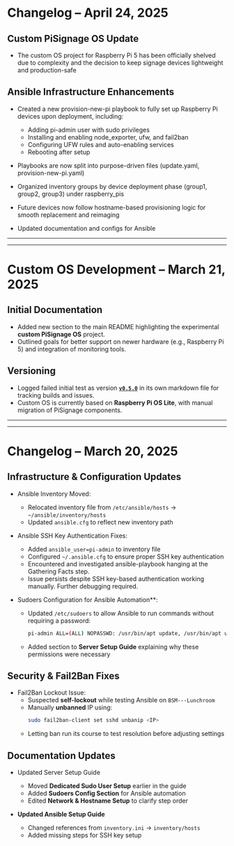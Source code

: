# Changelog – April 24, 2025

## Custom PiSignage OS Update

- The custom OS project for Raspberry Pi 5 has been officially shelved due to complexity and the decision to keep signage devices lightweight and production-safe

## Ansible Infrastructure Enhancements

- Created a new provision-new-pi playbook to fully set up Raspberry Pi devices upon deployment, including:
  - Adding pi-admin user with sudo privileges
  - Installing and enabling node_exporter, ufw, and fail2ban
  - Configuring UFW rules and auto-enabling services
  - Rebooting after setup

- Playbooks are now split into purpose-driven files (update.yaml, provision-new-pi.yaml)
- Organized inventory groups by device deployment phase (group1, group2, group3) under raspberry_pis
- Future devices now follow hostname-based provisioning logic for smooth replacement and reimaging
- Updated documentation and configs for Ansible

---

---

# Custom OS Development – March 21, 2025

## Initial Documentation
- Added new section to the main README highlighting the experimental **custom PiSignage OS** project.
- Outlined goals for better support on newer hardware (e.g., Raspberry Pi 5) and integration of monitoring tools.

## Versioning
- Logged failed initial test as version [**`v0.5.0`**](https://github.com/gorman-ap/rpi-fleet-management/blob/main/Fleet%20Base%20Image/0.5.0-pre.md) in its own markdown file for tracking builds and issues.
- Custom OS is currently based on **Raspberry Pi OS Lite**, with manual migration of PiSignage components.

---

---

# Changelog – March 20, 2025

## Infrastructure & Configuration Updates
- Ansible Inventory Moved:  
  - Relocated inventory file from `/etc/ansible/hosts` → `~/ansible/inventory/hosts`  
  - Updated `ansible.cfg` to reflect new inventory path  

- Ansible SSH Key Authentication Fixes:  
  - Added `ansible_user=pi-admin` to inventory file  
  - Configured `~/.ansible.cfg` to ensure proper SSH key authentication  
  - Encountered and investigated ansible-playbook hanging at the Gathering Facts step. 
  - Issue persists despite SSH key-based authentication working manually. Further debugging required.  

- Sudoers Configuration for Ansible Automation**:  
  - Updated `/etc/sudoers` to allow Ansible to run commands without requiring a password:  
    ```bash
    pi-admin ALL=(ALL) NOPASSWD: /usr/bin/apt update, /usr/bin/apt upgrade, /usr/bin/apt install, /usr/bin/systemctl restart *, /usr/bin/systemctl enable *, /bin/cp, /bin/mv
    ```
  - Added section to **Server Setup Guide** explaining why these permissions were necessary  

## Security & Fail2Ban Fixes
- Fail2Ban Lockout Issue:  
  - Suspected **self-lockout** while testing Ansible on `BSM---Lunchroom`  
  - Manually **unbanned** IP using:  
    ```bash
    sudo fail2ban-client set sshd unbanip <IP>
    ```
  - Letting ban run its course to test resolution before adjusting settings  

##  Documentation Updates
- Updated Server Setup Guide
  - Moved **Dedicated Sudo User Setup** earlier in the guide  
  - Added **Sudoers Config Section** for Ansible automation  
  - Edited **Network & Hostname Setup** to clarify step order  

- **Updated Ansible Setup Guide**
  - Changed references from `inventory.ini` → `inventory/hosts`  
  - Added missing steps for SSH key setup  
